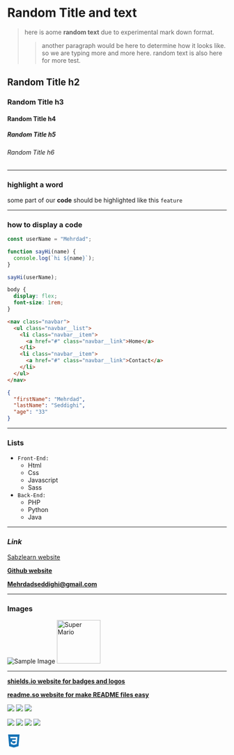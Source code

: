 # Random Title and text

> here is aome **random text** due to experimental mark down format.
>
> > another paragraph would be here to determine how it looks like. so we are typing more and more here. random text is also here for more test.

## Random Title h2

### Random Title h3

#### Random Title h4

##### Random Title h5

###### Random Title h6

---

### highlight a word

some part of our **code** should be highlighted like this `feature`

---

### how to display a code

```javascript
const userName = "Mehrdad";

function sayHi(name) {
  console.log(`hi ${name}`);
}

sayHi(userName);
```

```css
body {
  display: flex;
  font-size: 1rem;
}
```

```html
<nav class="navbar">
  <ul class="navbar__list">
    <li class="navbar__item">
      <a href="#" class="navbar__link">Home</a>
    </li>
    <li class="navbar__item">
      <a href="#" class="navbar__link">Contact</a>
    </li>
  </ul>
</nav>
```

```json
{
  "firstName": "Mehrdad",
  "lastName": "Seddighi",
  "age": "33"
}
```

---

### Lists

- `Front-End:`
  - Html
  - Css
  - Javascript
  - Sass
- `Back-End:`
  - PHP
  - Python
  - Java

---

### _Link_

[Sabzlearn website](https://sabzlearn.ir/)

[**Github website**](https://github.com/)

**Mehrdadseddighi@gmail.com**

---

### Images

![Sample Image](https://mdg.imgix.net/assets/images/tux.png?auto=format&fit=clip&q=40&w=100 "Linux") <img src="https://interactivechaos.com/sites/default/files/2023-02/super_mario.png" width="100" height="100" title='Super Mario'>

---

[**shields.io website for badges and logos**](https://shields.io/)

[**readme.so website for make README files easy**](https://readme.so/)

![ ](https://img.shields.io/badge/npm-1M_download/month-blue)
![ ](https://img.shields.io/badge/Hello-you_like-green)
![ ](https://img.shields.io/badge/just%20the%20message-f7efa7)

![ ](https://img.shields.io/badge/html5-E34F26?logo=html5&logoColor=white)
![ ](https://img.shields.io/badge/css3-1572B6?logo=css3&logoColor=white)
![ ](https://img.shields.io/badge/bootstrap-563D7C?logo=bootstrap&logoColor=white)
![ ](https://img.shields.io/badge/javascript-gray?logo=javascript&logoColor=F7DF1E)
\
\
<svg width='30' height='30' fill='#1572B6'  role="img" viewBox="0 0 24 24" xmlns="http://www.w3.org/2000/svg"><title>CSS3</title><path d="M1.5 0h21l-1.91 21.563L11.977 24l-8.565-2.438L1.5 0zm17.09 4.413L5.41 4.41l.213 2.622 10.125.002-.255 2.716h-6.64l.24 2.573h6.182l-.366 3.523-2.91.804-2.956-.81-.188-2.11h-2.61l.29 3.855L12 19.288l5.373-1.53L18.59 4.414z"/></svg>
